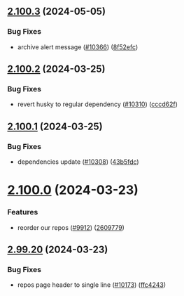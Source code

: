 ## [2.100.3](https://github.com/EddieHubCommunity/BioDrop/compare/v2.100.2...v2.100.3) (2024-05-05)


### Bug Fixes

* archive alert message ([#10366](https://github.com/EddieHubCommunity/BioDrop/issues/10366)) ([8f52efc](https://github.com/EddieHubCommunity/BioDrop/commit/8f52efc97943ccb5796604726a0b71b1520f156c))



## [2.100.2](https://github.com/EddieHubCommunity/BioDrop/compare/v2.100.1...v2.100.2) (2024-03-25)


### Bug Fixes

* revert husky to regular dependency ([#10310](https://github.com/EddieHubCommunity/BioDrop/issues/10310)) ([cccd62f](https://github.com/EddieHubCommunity/BioDrop/commit/cccd62f39b721b529aa9f626b07859cd53461fc4))



## [2.100.1](https://github.com/EddieHubCommunity/BioDrop/compare/v2.100.0...v2.100.1) (2024-03-25)


### Bug Fixes

* dependencies update ([#10308](https://github.com/EddieHubCommunity/BioDrop/issues/10308)) ([43b5fdc](https://github.com/EddieHubCommunity/BioDrop/commit/43b5fdc4e3da4711451f151fb430ff0f9762d22a))



# [2.100.0](https://github.com/EddieHubCommunity/BioDrop/compare/v2.99.20...v2.100.0) (2024-03-23)


### Features

* reorder our repos ([#9912](https://github.com/EddieHubCommunity/BioDrop/issues/9912)) ([2609779](https://github.com/EddieHubCommunity/BioDrop/commit/260977940249e585ceacfb1c1e4924dcdd5f6036))



## [2.99.20](https://github.com/EddieHubCommunity/BioDrop/compare/v2.99.19...v2.99.20) (2024-03-23)


### Bug Fixes

* repos page header to single line ([#10173](https://github.com/EddieHubCommunity/BioDrop/issues/10173)) ([ffc4243](https://github.com/EddieHubCommunity/BioDrop/commit/ffc42430a88018903da1df2aebe0942a56619650))



